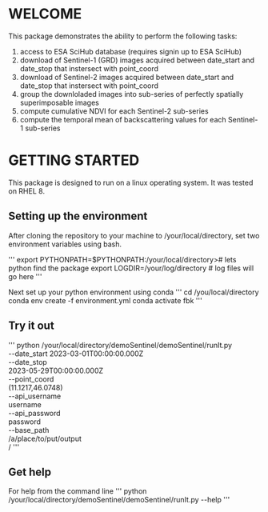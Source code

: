 # WELCOME
This package demonstrates the ability to perform the following tasks:

1. access to ESA SciHub database (requires signin up to ESA SciHub)
2. download of Sentinel-1 (GRD) images acquired between date_start and date_stop that instersect with point_coord
3. download of Sentinel-2 images acquired between date_start and date_stop that instersect with point_coord
4. group the downloladed images into sub-series of perfectly spatially superimposable images
5. compute cumulative NDVI for each Sentinel-2 sub-series
6. compute the temporal mean of backscattering values for each Sentinel-1 sub-series

# GETTING STARTED
This package is designed to run on a linux operating system.  It was tested on RHEL 8.

## Setting up the environment
After cloning the repository to your machine to /your/local/directory, set two environment variables using bash.

'''
export PYTHONPATH=$PYTHONPATH:/your/local/directory># lets python find the package
export LOGDIR=/your/log/directory # log files will go here
'''

Next set up your python environment using conda
'''
cd /you/local/directory
conda env create -f environment.yml
conda activate fbk
'''

## Try it out
'''
python /your/local/directory/demoSentinel/demoSentinel/runIt.py \
--date_start 2023-03-01T00:00:00.000Z \
--date_stop \
2023-05-29T00:00:00.000Z \
--point_coord \
(11.1217,46.0748) \
--api_username \
username \
--api_password \
password \
--base_path \
/a/place/to/put/output \
/
'''

## Get help

For help from the command line
'''
python /your/local/directory/demoSentinel/demoSentinel/runIt.py --help
'''
